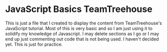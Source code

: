 # JavaScript Basics TeamTreehouse

This is just a file that I created to display the content from TeamTreehouse's JavaScript tutorial. Most of this is very basic and so I am just using it to solidify my knowledge of Javascript. I may delete sections as I go or I may end up just commenting out code that is not being used. I haven't decided yet. This is just for practice.
